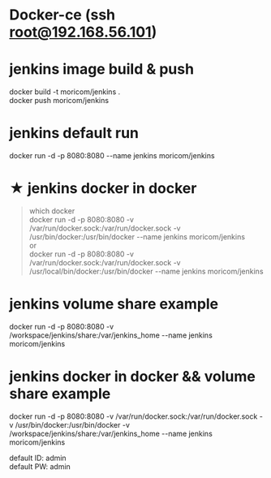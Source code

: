 # Docker-ce (ssh root@192.168.56.101)

# jenkins image build & push
docker build -t moricom/jenkins .\
docker push moricom/jenkins

# jenkins default run 
docker run -d -p 8080:8080 --name jenkins moricom/jenkins

# ★ jenkins docker in docker
> which docker  
> docker run -d -p 8080:8080 -v /var/run/docker.sock:/var/run/docker.sock -v /usr/bin/docker:/usr/bin/docker --name jenkins moricom/jenkins  
or    
> docker run -d -p 8080:8080 -v /var/run/docker.sock:/var/run/docker.sock -v /usr/local/bin/docker:/usr/bin/docker --name jenkins moricom/jenkins

# jenkins volume share example
docker run -d -p 8080:8080 -v /workspace/jenkins/share:/var/jenkins_home --name jenkins moricom/jenkins

# jenkins docker in docker && volume share example
docker run -d -p 8080:8080 -v /var/run/docker.sock:/var/run/docker.sock -v /usr/bin/docker:/usr/bin/docker -v /workspace/jenkins/share:/var/jenkins_home --name jenkins moricom/jenkins

default ID: admin  
default PW: admin
